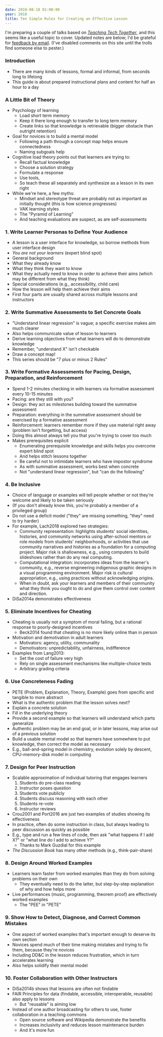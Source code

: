 ```yaml
---
date: 2018-08-18 01:00:00
year: 2018
title: Ten Simple Rules for Creating an Effective Lesson
---
```


I'm preparing a couple of talks based on [*Teaching Tech Together*](http://teachtogether.tech),
and this seems like a useful topic to cover.
Updated notes are below;
I'd be grateful for [feedback by email](mailto:{{site.author.email}}).
(I've disabled comments on this site until the trolls find someone else to pester.)

### Introduction

-   There are many kinds of lessons, formal and informal, from seconds long to lifelong
-   This guide is about prepared instructional plans and content for half an hour to a day

### A Little Bit of Theory

-   Psychology of learning
    -   Load short term memory
    -   Keep it there long enough to transfer to long term memory
    -   Create links so that knowledge is retrievable (bigger obstacle than outright retention)
-   Goal for novices is to build a mental model
    -   Following a path through a concept map helps ensure connectedness
    -   Naming subgoals help
-   Cognitive load theory points out that learners are trying to:
    -   Recall factual knowledge
    -   Choose a solution strategy
    -   Formulate a response
    -   Use tools,
    -   So teach these all separately and synthesize as a lesson in its own right
-   While we're here, a few myths:
    -   Mindset and stereotype threat are probably not as important as initially thought (this is how science progresses)
    -   VAK learning styles
    -   The "Pyramid of Learning"
    -   And teaching evaluations are suspect, as are self-assessments

### 1. Write Learner Personas to Define Your Audience

-   A lesson is a user interface for knowledge, so borrow methods from user interface design
-   *You are not your learners* (expert blind spot)
-   General background
-   What they already know
-   What they think they want to know
-   What they actually need to know in order to achieve their aims (which may be different from what they think)
-   Special considerations (e.g., accessibility, child care)
-   How the lesson will help them achieve their aims
-   First four parts are usually shared across multiple lessons and instructors

### 2. Write Summative Assessments to Set Concrete Goals

-   "Understand linear regression" is vague; a specific exercise makes aim much clearer
-   Also helps communicate value of lesson to learners
-   Derive learning objectives from what learners will do to demonstrate knowledge
-   Remember, "understand X" isn't checkable
-   Draw a concept map!
-   This series should be "7 plus or minus 2 Rules"

### 3. Write Formative Assessments for Pacing, Design, Preparation, and Reinforcement

-   Spend 1-2 minutes checking in with learners via formative assessment every 10-15 minutes
-   Pacing: are they still with you?
-   Design: they act as milestones building toward the summative assessment
-   Preparation: everything in the summative assessment should be exercised by a formative assessment
-   Reinforcement: learners remember more if they use material right away (problem isn't forgetting, but access)
-   Doing this almost always tell you that you're trying to cover too much
-   Makes prerequisites explicit
    -   Enumerating prerequisite knowledge and skills helps you overcome expert blind spot
    -   And helps stitch lessons together
    -   Be careful not to intimidate learners who have impostor syndrome
    -   As with summative assessment, works best when concrete
    -   Not "understand linear regression", but "can do the following"

### 4. Be Inclusive

-   Choice of language or examples will tell people whether or not they're welcome and likely to be taken seriously
-   (If you don't already know this, you're probably a member of a privileged group)
-   Do not use a deficit model ("they" are missing something, "they" need to try harder)
-   For example, Lach2018 explored two strategies:
    -   Community representation: highlights students' social identities,
        histories, and community networks using after-school mentors or role
        models from students' neighborhoods, or activities that use
        community narratives and histories as a foundation for a computing
        project.  Major risk is shallowness, e.g., using computers to build
        slideshows rather than do any real computing.
    -   Computational integration: incorporates ideas from the learner's
        community, e.g., reverse engineering indigenous graphic designs in a
        visual programming environment.  Major risk is cultural appropriation,
        e.g., using practices without acknowledging origins.
    -   When in doubt, ask your learners and members of their community what
        they think you ought to do and give them control over content and
        direction.
-   DiSa2014a demonstrates effectiveness

### 5. Eliminate Incentives for Cheating

-   Cheating is usually not a symptom of moral failing, but a rational response to poorly-designed incentives
    -   Beck2014 found that cheating is no more likely online than in person
-   Motivation and demotivation in adult learners
    -   Motivators: agency, utility, communality
    -   Demotivators: unpredictability, unfairness, indifference
-   Examples from Lang2013:
    -   Set the cost of failure very high
    -   Rely on single assessment mechanisms like multiple-choice tests
    -   Arbitrary grading criteria

### 6. Use Concreteness Fading

-   PETE (Problem, Explanation, Theory, Example) goes from specific and tangible to more abstract
-   What is the authentic problem that the lesson solves next?
-   Explain a concrete solution
-   Fill in the underlying theory
-   Provide a second example so that learners will understand which parts generalize
-   Authentic problem may be an end goal, or in later lessons, may arise out of a previous solution
-   Build a usable mental model so that learners have somewhere to put knowledge, then correct the model as necessary
-   E.g., ball-and-spring model in chemistry, evolution solely by descent, CPU-memory-disk model in computing

### 7. Design for Peer Instruction

-   Scalable approximation of individual tutoring that engages learners
    1.  Students do pre-class reading
    2.  Instructor poses question
    3.  Students vote publicly
    4.  Students discuss reasoning with each other
    5.  Students re-vote
    6.  Instructor reviews
-   Crou2001 and Port2016 are just two examples of studies showing its effectiveness
-   In practice, often do some instruction in class, but always leading to peer discussion as quickly as possible
-   E.g., type and run a few lines of code, then ask "what happens if I add X?" or "what line do I add to achieve Y?"
    -   Thanks to Mark Guzdial for this example
-   *The Discussion Book* has many other methods (e.g., think-pair-share)

### 8. Design Around Worked Examples

-   Learners learn faster from worked examples than they do from solving problems on their own
    -   They eventually need to do the latter, but step-by-step explanation of why and how helps more
-   Live performances (music, programming, theorem proof) are effectively worked examples
    -   The "PEE" in "PETE"

### 9. Show How to Detect, Diagnose, and Correct Common Mistakes

-   One aspect of worked examples that's important enough to deserve its own section
-   Novices spend much of their time making mistakes and trying to fix them, because they're novices
-   Including DD&C in the lesson reduces frustration, which in turn accelerates learning
-   Also helps solidify their mental model

### 10. Foster Collaboration with Other Instructors

-   DiSa2014b shows that lessons are often not findable
-   FAIR Principles for data (findable, accessible, interoperable, reusable) also apply to lessons
    -   But "reusable" is aiming low
-   Instead of one author broadcasting for others to use, foster collaboration in a teaching commons
    -   Open source software and Wikipedia demonstrate the benefits
    -   Increases inclusivity and reduces lesson maintenance burden
    -   And it's more fun
